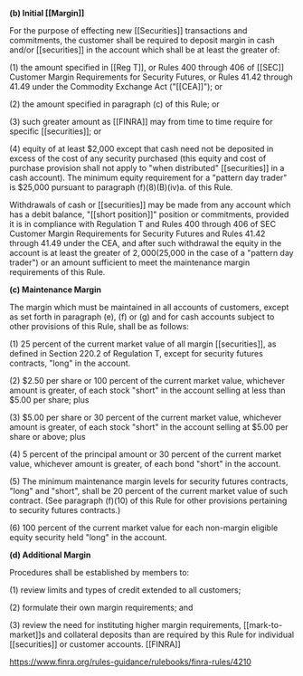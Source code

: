 **(b) Initial [[Margin]]**

For the purpose of effecting new [[Securities]] transactions and commitments, the customer shall be required to deposit margin in cash and/or [[securities]] in the account which shall be at least the greater of:

(1) the amount specified in [[Reg T]], or Rules 400 through 406 of [[SEC]] Customer Margin Requirements for Security Futures, or Rules 41.42 through 41.49 under the Commodity Exchange Act ("[[CEA]]"); or

(2) the amount specified in paragraph (c) of this Rule; or

(3) such greater amount as [[FINRA]] may from time to time require for specific [[securities]]; or

(4) equity of at least $2,000 except that cash need not be deposited in excess of the cost of any security purchased (this equity and cost of purchase provision shall not apply to "when distributed" [[securities]] in a cash account). The minimum equity requirement for a "pattern day trader" is $25,000 pursuant to paragraph (f)(8)(B)(iv)a. of this Rule.

Withdrawals of cash or [[securities]] may be made from any account which has a debit balance, "[[short position]]" position or commitments, provided it is in compliance with Regulation T and Rules 400 through 406 of SEC Customer Margin Requirements for Security Futures and Rules 41.42 through 41.49 under the CEA, and after such withdrawal the equity in the account is at least the greater of $2,000 ($25,000 in the case of a "pattern day trader") or an amount sufficient to meet the maintenance margin requirements of this Rule.

**(c) Maintenance Margin**

The margin which must be maintained in all accounts of customers, except as set forth in paragraph (e), (f) or (g) and for cash accounts subject to other provisions of this Rule, shall be as follows:

(1) 25 percent of the current market value of all margin [[securities]], as defined in Section 220.2 of Regulation T, except for security futures contracts, "long" in the account.

(2) $2.50 per share or 100 percent of the current market value, whichever amount is greater, of each stock "short" in the account selling at less than $5.00 per share; plus

(3) $5.00 per share or 30 percent of the current market value, whichever amount is greater, of each stock "short" in the account selling at $5.00 per share or above; plus

(4) 5 percent of the principal amount or 30 percent of the current market value, whichever amount is greater, of each bond "short" in the account.

(5) The minimum maintenance margin levels for security futures contracts, "long" and "short", shall be 20 percent of the current market value of such contract. (See paragraph (f)(10) of this Rule for other provisions pertaining to security futures contracts.)

(6) 100 percent of the current market value for each non-margin eligible equity security held "long" in the account.

**(d) Additional Margin**

Procedures shall be established by members to:

(1) review limits and types of credit extended to all customers;

(2) formulate their own margin requirements; and

(3) review the need for instituting higher margin requirements, [[mark-to-market]]s and collateral deposits than are required by this Rule for individual [[securities]] or customer accounts. [[FINRA]]

https://www.finra.org/rules-guidance/rulebooks/finra-rules/4210
